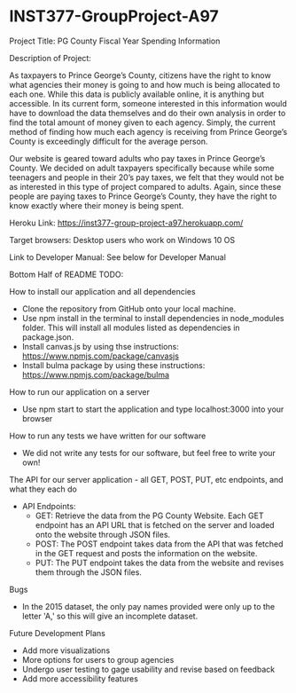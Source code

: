 # INST377-GroupProject-A97

Project Title: PG County Fiscal Year Spending Information

Description of Project:

As taxpayers to Prince George’s County, citizens have the right to know what agencies their money is going to and how much is being allocated to each one. While this data is publicly available online, it is anything but accessible. In its current form, someone interested in this information would have to download the data themselves and do their own analysis in order to find the total amount of money given to each agency. Simply, the current method of finding how much each agency is receiving from Prince George’s County is exceedingly difficult for the average person.

Our website is geared toward adults who pay taxes in Prince George’s County. We decided on adult taxpayers specifically because while some teenagers and people in their 20’s pay taxes, we felt that they would not be as interested in this type of project compared to adults. Again, since these people are paying taxes to Prince George’s County, they have the right to know exactly where their money is being spent.

Heroku Link: https://inst377-group-project-a97.herokuapp.com/

Target browsers: Desktop users who work on Windows 10 OS

Link to Developer Manual: See below for Developer Manual

Bottom Half of README TODO:

How to install our application and all dependencies
 - Clone the repository from GitHub onto your local machine.
 - Use npm install in the terminal to install dependencies in node_modules folder. This will install all modules listed as dependencies in package.json.  
 - Install canvas.js by using thse instructions: https://www.npmjs.com/package/canvasjs 
 - Install bulma package by using these instructions: https://www.npmjs.com/package/bulma



How to run our application on a server
 - Use npm start to start the application and type localhost:3000 into your browser

How to run any tests we have written for our software
 - We did not write any tests for our software, but feel free to write your own!
 
The API for our server application - all GET, POST, PUT, etc endpoints, and what they each do
 - API Endpoints:
   - GET: Retrieve the data from the PG County Website. Each GET endpoint has an API URL that is fetched on the server and loaded onto the website through JSON files.
   - POST: The POST endpoint takes data from the API that was fetched in the GET request and posts the information on the website.
   - PUT: The PUT endpoint takes the data from the website and revises them through the JSON files.

Bugs
 - In the 2015 dataset, the only pay names provided were only up to the letter 'A,' so this will give an incomplete dataset.

Future Development Plans
 - Add more visualizations
 - More options for users to group agencies
 - Undergo user testing to gage usability and revise based on feedback
 - Add more accessibility features


